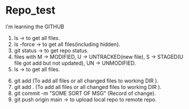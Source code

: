 # Repo_test

i'm learning the GITHUB

1. ls -> to get all files.
2. ls -force -> to get all files(including hidden).
3. git status -> to get repo status.
4. files with M -> MODIFIED, U -> UNTRACKED(new file), S -> STAGED(U file got add but not updated), UN -> UNMODIFIED.
5. ls -> to get all files.
6) git add <FILENAME> (To add all files or all changed files to working DIR ).
7) git add . (To add all files or all changed files to working DIR ).
8) git commit -m "SOME SORT OF MSG" (Record of change).
9) git push origin main -> to upload local repo to remote repo.
